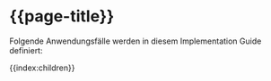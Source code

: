 # {{page-title}}

Folgende Anwendungsfälle werden in diesem Implementation Guide definiert:

{{index:children}}